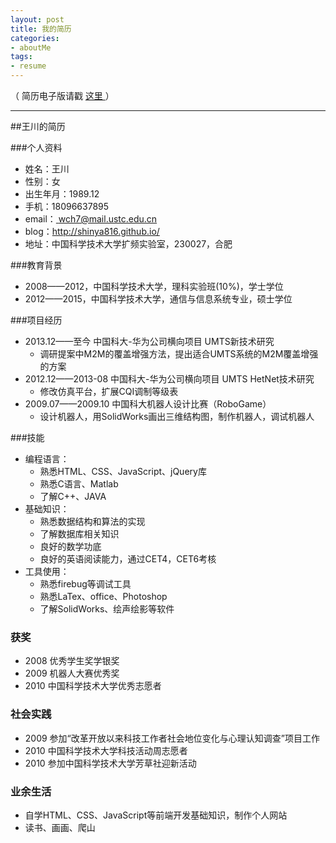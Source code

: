 ```yaml
---
layout: post
title: 我的简历
categories:
- aboutMe
tags:
- resume
---
```


（ 简历电子版请戳  <a href="http://home.ustc.edu.cn/~wch7/resume/wangchuan%20resume.pdf"> 这里 </a> ）

---

##王川的简历

###个人资料

- 姓名：王川
- 性别：女
- 出生年月：1989.12
- 手机：18096637895
- email：<a href="mailto:wch7@mail.ustc.edu.cn"> wch7@mail.ustc.edu.cn</a>  
- blog：<a href="http://shinya816.github.io/" target="_blank">http://shinya816.github.io/</a> 
- 地址：中国科学技术大学扩频实验室，230027，合肥


###教育背景

- 2008——2012，中国科学技术大学，理科实验班(10\%)，学士学位
- 2012——2015，中国科学技术大学，通信与信息系统专业，硕士学位

###项目经历

- 2013.12——至今  中国科大-华为公司横向项目  UMTS新技术研究
    - 调研提案中M2M的覆盖增强方法，提出适合UMTS系统的M2M覆盖增强的方案
- 2012.12——2013-08 中国科大-华为公司横向项目  UMTS HetNet技术研究
    - 修改仿真平台，扩展CQI调制等级表
- 2009.07——2009.10 中国科大机器人设计比赛（RoboGame）
    - 设计机器人，用SolidWorks画出三维结构图，制作机器人，调试机器人

###技能

- 编程语言：
    - 熟悉HTML、CSS、JavaScript、jQuery库
    - 熟悉C语言、Matlab
    - 了解C++、JAVA
- 基础知识：
    - 熟悉数据结构和算法的实现
    - 了解数据库相关知识
    - 良好的数学功底
    - 良好的英语阅读能力，通过CET4，CET6考核
- 工具使用：
    - 熟悉firebug等调试工具
    - 熟悉LaTex、office、Photoshop
    - 了解SolidWorks、绘声绘影等软件

### 获奖

- 2008 优秀学生奖学银奖
- 2009 机器人大赛优秀奖
- 2010 中国科学技术大学优秀志愿者

### 社会实践

- 2009 参加“改革开放以来科技工作者社会地位变化与心理认知调查”项目工作
- 2010 中国科学技术大学科技活动周志愿者
- 2010 参加中国科学技术大学芳草社迎新活动 

### 业余生活

- 自学HTML、CSS、JavaScript等前端开发基础知识，制作个人网站
- 读书、画画、爬山